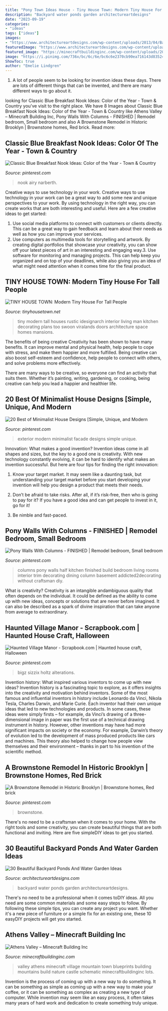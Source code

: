 ```yaml
---
title: "Pony Town Ideas House - Tiny House Town: Modern Tiny House For Tall People"
description: "Backyard water ponds garden architectureartdesigns"
date: "2023-09-19"
categories:
- "ideas"
tags: ["ideas"]
images:
- "https://www.architectureartdesigns.com/wp-content/uploads/2013/04/Backyard-ArchitectureArtDesigns-31.jpg"
featuredImage: "https://www.architectureartdesigns.com/wp-content/uploads/2013/04/Backyard-ArchitectureArtDesigns-31.jpg"
featured_image: "https://minecraftbuildinginc.com/wp-content/uploads/2015/02/Athens-Valley-village-mountain-town-minecraft-building-ideas-blueprints-5.jpg"
image: "https://i.pinimg.com/736x/bc/6c/6e/bc6c6e2370cb90ea716143d835245774.jpg"
ShowToc: true
author: "Emelie Lindgren"
---
```



1. A lot of people seem to be looking for invention ideas these days. There are lots of different things that can be invented, and there are many different ways to go about it. 

	

		
looking for Classic Blue Breakfast Nook Ideas: Color of the Year - Town &amp; Country you've visit to the right place. We have 8 Images about Classic Blue Breakfast Nook Ideas: Color of the Year - Town &amp; Country like Athens Valley – Minecraft Building Inc, Pony Walls With Columns - FINISHED | Remodel bedroom, Small bedroom and also A Brownstone Remodel in Historic Brooklyn | Brownstone homes, Red brick. Read more:
		
    
## Classic Blue Breakfast Nook Ideas: Color Of The Year - Town &amp; Country

<img loading=lazy src="https://i.pinimg.com/736x/4b/a1/a7/4ba1a7ea722d8909a0856cde42c05dad.jpg" onerror="this.onerror=null;this.src='https://tse1.mm.bing.net/th?id=OIP.Stzj_wTDFOHhVyr72RhxnAHaLI&amp;pid=15.1';" alt="Classic Blue Breakfast Nook Ideas: Color of the Year - Town &amp; Country">

_Source: pinterest.com_

>nook airy narberth. 

	

Creative ways to use technology in your work.
Creative ways to use technology in your work can be a great way to add some new and unique perspectives to your work. By using technology in the right way, you can create works that are both interesting and useful. Here are a few creative ideas to get started: 
1. Use social media platforms to connect with customers or clients directly. This can be a great way to gain feedback and learn about their needs as well as how you can improve your services.
2. Use computers as multimedia tools for storytelling and artwork. By creating digital portfolios that showcase your creativity, you can show off your latest pieces of art in an interesting and engaging way.3. Use software for monitoring and managing projects. This can help keep you organized and on top of your deadlines, while also giving you an idea of what might need attention when it comes time for the final product.
    
## TINY HOUSE TOWN: Modern Tiny House For Tall People

<img loading=lazy src="https://2.bp.blogspot.com/-B9AzEjtteB0/V_BO-Wv3xpI/AAAAAAAARQg/QUeY6SJ1CiwBdIYmoXkMvJo02CYyjwQjACLcB/s1600/modern-tiny-house-3.jpg" onerror="this.onerror=null;this.src='https://tse3.mm.bing.net/th?id=OIP.DWkh3iZOBI-pYeJ5fQxfrQHaKX&amp;pid=15.1';" alt="TINY HOUSE TOWN: Modern Tiny House For Tall People">

_Source: tinyhousetown.net_

>tiny modern tall houses rustic idesignarch interior living man kitchen decorating plans too swoon viralands doors architecture space homes mansions. 

	

The benefits of being creative
Creativity has been shown to have many benefits. It can improve mental and physical health, help people to cope with stress, and make them happier and more fulfilled.
Being creative can also boost self-esteem and confidence, help people to connect with others, and solve problems more effectively.

There are many ways to be creative, so everyone can find an activity that suits them. Whether it’s painting, writing, gardening, or cooking, being creative can help you lead a happier and healthier life.

    
## 20 Best Of Minimalist House Designs [Simple, Unique, And Modern

<img loading=lazy src="https://i.pinimg.com/736x/73/e1/ef/73e1ef26ed3847092406b667c0086c47.jpg" onerror="this.onerror=null;this.src='https://tse2.mm.bing.net/th?id=OIP.p8p92-nODenc4hLOVIc1hgHaLN&amp;pid=15.1';" alt="20 Best of Minimalist House Designs [Simple, Unique, and Modern">

_Source: pinterest.com_

>exterior modern minimalist facade designs simple unique. 

	

Innovation: What makes a good invention?
Invention ideas come in all shapes and sizes, but the key to a good one is creativity. With new technology constantly evolving, it can be hard to identify what makes an invention successful. But here are four tips for finding the right innovation:
1. Know your target market. It may seem like a daunting task, but understanding your target market before you start developing your invention will help you design a product that meets their needs.

2. Don’t be afraid to take risks. After all, if it’s risk-free, then who is going to pay for it? If you have a good idea and can get people to invest in it, go for it!
3. Be nimble and fast-paced.

    
## Pony Walls With Columns - FINISHED | Remodel Bedroom, Small Bedroom

<img loading=lazy src="https://i.pinimg.com/736x/a3/44/59/a3445955685399c14fad999162699f02--baseboard-ideas-pony-wall.jpg" onerror="this.onerror=null;this.src='https://tse4.mm.bing.net/th?id=OIP.Aqj11OxNIJwrCC8cAO1xdwHaLH&amp;pid=15.1';" alt="Pony Walls With Columns - FINISHED | Remodel bedroom, Small bedroom">

_Source: pinterest.com_

>columns pony walls half kitchen finished build bedroom living rooms interior trim decorating dining column basement addicted2decorating without craftsman diy. 

	

What is creativity?
Creativity is an intangible andambiguous quality that often depends on the individual. It could be defined as the ability to come up with new ideas, concepts or solutions that are never before imagined. It can also be described as a spark of divine inspiration that can take anyone from average to extraordinary.

    
## Haunted Village Manor - Scrapbook.com | Haunted House Craft, Halloween

<img loading=lazy src="https://i.pinimg.com/736x/6a/e6/04/6ae604827ab8e2617881e5e0e1177ded.jpg" onerror="this.onerror=null;this.src='https://tse1.mm.bing.net/th?id=OIP.nZV3IqSpYxq0sdWYVUJD9QHaJ3&amp;pid=15.1';" alt="Haunted Village Manor - Scrapbook.com | Haunted house craft, Halloween">

_Source: pinterest.com_

>bigz sizzix holtz alterations. 

	

Invention history: What inspired various inventors to come up with new ideas?
Invention history is a fascinating topic to explore, as it offers insights into the creativity and motivation behind inventors. Some of the most famous and influential inventors in history include Leonardo da Vinci, Nikola Tesla, Charles Darwin, and Marie Curie. Each inventor had their own unique ideas that led to new technologies and products. In some cases, these ideas were simply firsts – for example, da Vinci’s drawing of a three-dimensional image in paper was the first use of a technical drawing instrument in history. However, other inventions may have had more significant impacts on society or the economy. For example, Darwin’s theory of evolution led to the development of mass produced products like cars and machines. This theory also helped to change how people view themselves and their environment – thanks in part to his invention of the scientific method.

    
## A Brownstone Remodel In Historic Brooklyn | Brownstone Homes, Red Brick

<img loading=lazy src="https://i.pinimg.com/736x/bc/6c/6e/bc6c6e2370cb90ea716143d835245774.jpg" onerror="this.onerror=null;this.src='https://tse2.mm.bing.net/th?id=OIP.k9xBbwEVt4XC_swGxg8IoQHaKx&amp;pid=15.1';" alt="A Brownstone Remodel in Historic Brooklyn | Brownstone homes, Red brick">

_Source: pinterest.com_

>brownstone. 

	

There's no need to be a craftsman when it comes to your home. With the right tools and some creativity, you can create beautiful things that are both functional and inviting. Here are five simpleDIY ideas to get you started.

    
## 30 Beautiful Backyard Ponds And Water Garden Ideas

<img loading=lazy src="https://www.architectureartdesigns.com/wp-content/uploads/2013/04/Backyard-ArchitectureArtDesigns-31.jpg" onerror="this.onerror=null;this.src='https://tse3.mm.bing.net/th?id=OIP.U-Mn4mR8Vuvn-bTHQiMaYAHaK9&amp;pid=15.1';" alt="30 Beautiful Backyard Ponds And Water Garden Ideas">

_Source: architectureartdesigns.com_

>backyard water ponds garden architectureartdesigns. 

	

There's no need to be a professional when it comes toDIY ideas. All you need are some common materials and some easy steps to follow. By following these simple tips, you can create any project you want. Whether it's a new piece of furniture or a simple fix for an existing one, these 10 easyDIY projects will get you started.

    
## Athens Valley – Minecraft Building Inc

<img loading=lazy src="https://minecraftbuildinginc.com/wp-content/uploads/2015/02/Athens-Valley-village-mountain-town-minecraft-building-ideas-blueprints-5.jpg" onerror="this.onerror=null;this.src='https://tse3.mm.bing.net/th?id=OIP.oywT1GeggJhWiM9E2KS-uQHaD0&amp;pid=15.1';" alt="Athens Valley – Minecraft Building Inc">

_Source: minecraftbuildinginc.com_

>valley athens minecraft village mountain town blueprints building mountains build nature castle schematic minecraftbuildinginc lots. 

	

Invention is the process of coming up with a new way to do something. It can be something as simple as coming up with a new way to make your coffee, or it can be something as complex as creating a new type of computer. While invention may seem like an easy process, it often takes many years of hard work and dedication to create something truly unique.

